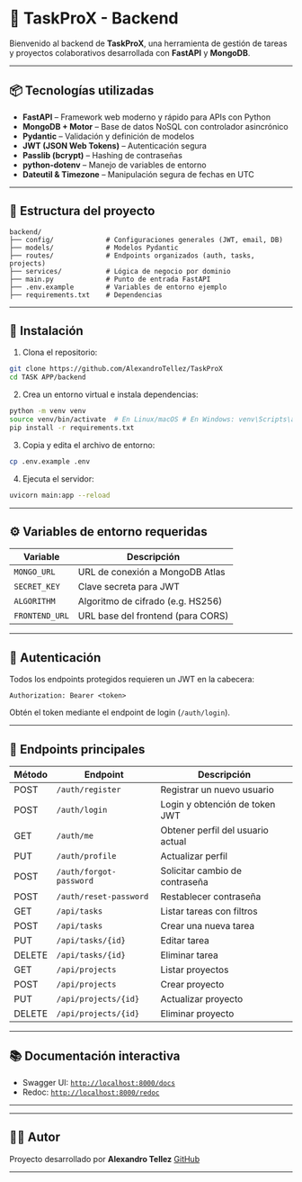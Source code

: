 
# 🧠 TaskProX - Backend

Bienvenido al backend de **TaskProX**, una herramienta de gestión de tareas y proyectos colaborativos desarrollada con **FastAPI** y **MongoDB**.

---

## 📦 Tecnologías utilizadas

- **FastAPI** – Framework web moderno y rápido para APIs con Python
- **MongoDB + Motor** – Base de datos NoSQL con controlador asincrónico
- **Pydantic** – Validación y definición de modelos
- **JWT (JSON Web Tokens)** – Autenticación segura
- **Passlib (bcrypt)** – Hashing de contraseñas
- **python-dotenv** – Manejo de variables de entorno
- **Dateutil & Timezone** – Manipulación segura de fechas en UTC

---

## 📁 Estructura del proyecto

```plaintext
backend/
├── config/             # Configuraciones generales (JWT, email, DB)
├── models/             # Modelos Pydantic
├── routes/             # Endpoints organizados (auth, tasks, projects)
├── services/           # Lógica de negocio por dominio
├── main.py             # Punto de entrada FastAPI
├── .env.example        # Variables de entorno ejemplo
├── requirements.txt    # Dependencias
```

---

## 🚀 Instalación

1. Clona el repositorio:

```bash
git clone https://github.com/AlexandroTellez/TaskProX
cd TASK APP/backend
```

2. Crea un entorno virtual e instala dependencias:

```bash
python -m venv venv
source venv/bin/activate  # En Linux/macOS # En Windows: venv\Scripts\activate
pip install -r requirements.txt
```

3. Copia y edita el archivo de entorno:

```bash
cp .env.example .env
```

4. Ejecuta el servidor:

```bash
uvicorn main:app --reload
```

---

## ⚙️ Variables de entorno requeridas

| Variable       | Descripción                           |
|----------------|---------------------------------------|
| `MONGO_URL`    | URL de conexión a MongoDB Atlas |
| `SECRET_KEY`   | Clave secreta para JWT                |
| `ALGORITHM`    | Algoritmo de cifrado (e.g. HS256)     |
| `FRONTEND_URL` | URL base del frontend (para CORS)     |

---

## 🔐 Autenticación

Todos los endpoints protegidos requieren un JWT en la cabecera:

```http
Authorization: Bearer <token>
```

Obtén el token mediante el endpoint de login (`/auth/login`).

---

## 📌 Endpoints principales

| Método | Endpoint               | Descripción                       |
|--------|------------------------|-----------------------------------|
| POST   | `/auth/register`       | Registrar un nuevo usuario        |
| POST   | `/auth/login`          | Login y obtención de token JWT    |
| GET    | `/auth/me`             | Obtener perfil del usuario actual |
| PUT    | `/auth/profile`        | Actualizar perfil                 |
| POST   | `/auth/forgot-password`| Solicitar cambio de contraseña    |
| POST   | `/auth/reset-password` | Restablecer contraseña            |
| GET    | `/api/tasks`           | Listar tareas con filtros         |
| POST   | `/api/tasks`           | Crear una nueva tarea             |
| PUT    | `/api/tasks/{id}`      | Editar tarea                      |
| DELETE | `/api/tasks/{id}`      | Eliminar tarea                    |
| GET    | `/api/projects`        | Listar proyectos                  |
| POST   | `/api/projects`        | Crear proyecto                    |
| PUT    | `/api/projects/{id}`   | Actualizar proyecto               |
| DELETE | `/api/projects/{id}`   | Eliminar proyecto                 |

---

## 📚 Documentación interactiva

- Swagger UI: [`http://localhost:8000/docs`](http://localhost:8000/docs)
- Redoc: [`http://localhost:8000/redoc`](http://localhost:8000/redoc)

---


---

## 🧑‍💻 Autor

Proyecto desarrollado por **Alexandro Tellez**
[GitHub](https://github.com/AlexandroTellez)

---
